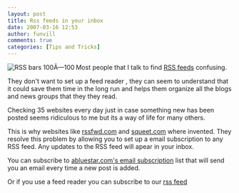 ```yaml
---
layout: post
title: Rss feeds in your inbox 
date: 2007-03-16 12:53
author: funvill
comments: true
categories: [Tips and Tricks]
---
```


<p align="left"><a href="http://blog.abluestar.com/public/uploads/2007/03/logosqueetrssbars.png" title="RSS bars 100Ã—100"><img src="http://blog.abluestar.com/public/uploads/2007/03/logosqueetrssbars.png" alt="RSS bars 100Ã—100" align="left" /></a>Most people that I talk to find <a href="http://blog.abluestar.com/what-are-rss-feeds-and-how-to-use-them/">RSS feeds</a> confusing.</p>
<p align="left">They don't want to set up a feed reader , they can seem to understand that it could save them time in the long run and helps them organize all the blogs and news groups that they they read.</p>
<p align="left">Checking 35 websites every day just in case something new has been posted seems ridiculous to me but its a way of life for many others.</p>
This is why websites like  <a href="http://www.rssfwd.com/">rssfwd.com</a> and <a href="http://squeet.com/">squeet.com</a> where invented. They resolve this problem by allowing you to set up a email subscription to any RSS feed. Any updates to the RSS feed will apear in your inbox.

You can subscribe to <a href="http://www.feedburner.com/fb/a/emailverifySubmit?feedId=761260">abluestar.com's email subscription</a> list that will send you an email every time a new post is added.

Or if you use a feed reader you can subscribe to our <a href="feed:http//feeds.feedburner.com/Abluestar">rss feed</a>
